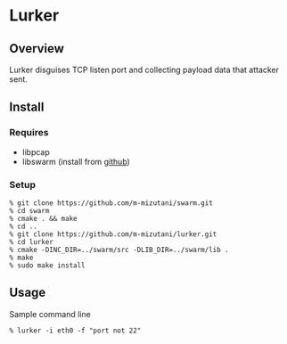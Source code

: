 Lurker
============================================

Overview
--------------------------------------------
Lurker disguises TCP listen port and collecting payload data that attacker sent.


Install
--------------------------------------------

### Requires
- libpcap
- libswarm (install from [github](https://github.com/m-mizutani/swarm))

### Setup

    % git clone https://github.com/m-mizutani/swarm.git
    % cd swarm
    % cmake . && make
    % cd ..
    % git clone https://github.com/m-mizutani/lurker.git
    % cd lurker
    % cmake -DINC_DIR=../swarm/src -DLIB_DIR=../swarm/lib .
    % make
    % sudo make install

Usage
--------------------------------------------

Sample command line

    % lurker -i eth0 -f "port not 22"
